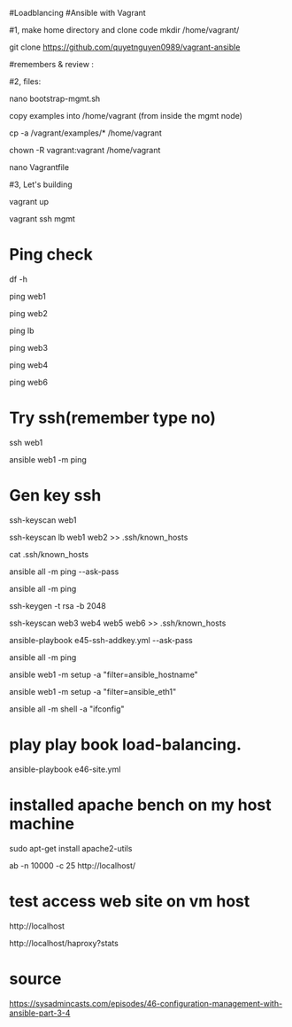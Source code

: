 
#Loadblancing 
#Ansible with Vagrant

#1, make home directory and clone code
mkdir /home/vagrant/ 

git clone https://github.com/quyetnguyen0989/vagrant-ansible

#remembers & review :

#2, files: 

nano bootstrap-mgmt.sh

copy examples into /home/vagrant (from inside the mgmt node)

cp -a /vagrant/examples/* /home/vagrant

chown -R vagrant:vagrant /home/vagrant
 
nano Vagrantfile


#3, Let's building

vagrant up

vagrant ssh mgmt

# Ping check 

 df -h
 
 ping web1
 
 ping web2
 
 ping lb
 
 ping web3
 
 ping web4
 
 ping web6

 
# Try ssh(remember type no)
 ssh web1
 
 ansible web1 -m ping
 
# Gen key ssh
ssh-keyscan web1

ssh-keyscan lb web1 web2 >> .ssh/known_hosts

cat .ssh/known_hosts

ansible all -m ping --ask-pass

ansible all -m ping

ssh-keygen -t rsa -b 2048  

ssh-keyscan web3 web4 web5 web6 >> .ssh/known_hosts

ansible-playbook e45-ssh-addkey.yml --ask-pass

ansible all -m ping

ansible web1 -m setup -a "filter=ansible_hostname"

ansible web1 -m setup -a "filter=ansible_eth1"

ansible all -m shell -a "ifconfig"
 
# play play book load-balancing.
ansible-playbook e46-site.yml
# 
# installed apache bench on my host machine

sudo apt-get install apache2-utils

ab -n 10000 -c 25 http://localhost/

# test access web site on vm host
http://localhost

http://localhost/haproxy?stats

# source 
https://sysadmincasts.com/episodes/46-configuration-management-with-ansible-part-3-4


